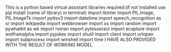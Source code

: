 This is a python based virtual assistant 
libraries required:(if not installed use pip install (name of library) in terminal)
import tkinter
import PIL.Image, PIL.ImageTk
import pyttsx3
import datetime
import speech_recognition as sr
import wikipedia
import webbrowser
import os
import random
import pywhatkit as wk
import roman
import pytesseract
import ecapture
import wolframalpha
import pyjokes
import shutil
import client
import urlopen
import subprocess
import winshell
import time
I HAVE ALSO PROVIDED WITH THE RESULT OF WORKING MODEL

